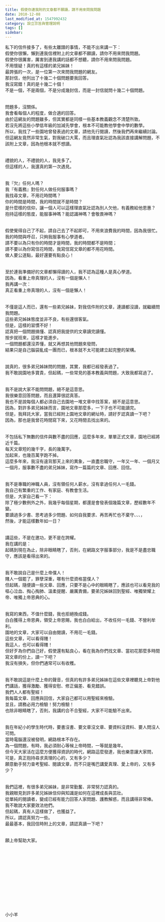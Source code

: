 ```yaml
---
title: 假使你連我附的文章都不願讀，請不用來問我問題
date: 2010-12-08
last_modified_at: 1547992432
category: 設立宗旨與管理說明
tags: []
sidebar: 
---
```


<p>私下的信件接多了，有些太離譜的事情，不能不出來講一下：<br/>假使你很懶，懶到連我信裡附上的文章都不願讀，請你不用來問我問題。<br/>假使你很厲害，厲害到連我講的話都不想聽，請你不用來問我問題。<br/><!--more-->不用懷疑！真的有這樣的弟兄姊妹！<br/>最誇張的一次，是一位第一次來問我問題的網友。<br/>那封信，他列出了十幾二十個問題要我回答。<br/>我沒寫錯！真的是十幾二十個！<br/>不是一個，不是兩個，不是分成幾封信，而是一封信就問十幾二十個問題。<br/><br/><br/>問題多，沒關係。<br/>我會看每個人的程度，做合適的回答。<br/>由於這網友的問題雖多，但其實都是同樣一些基本教義觀念不清楚所致。<br/>若沒先將這些小學低年級的加減先學會，根本不可能教他學會中學的數學。<br/>所以，我找了一些園地曾發表過的文章，請他先行閱讀，然後我們再來繼續討論。<br/>但這網友竟然非常生氣，對我破口大罵，而且理直氣壯認為我該直接講解問題，不該附上文章，因為他根本就不想讀。<br/><br/><br/>禮貌的人，不禮貌的人，我見多了。<br/>但這樣的人，我還真的第一次遇見。<br/><br/><br/>我『欠』任何人嗎？<br/>我『有義務』對任何人做任何服事嗎？<br/>我找尋文章，不用花時間嗎？<br/>你的時間是時間，我的時間就不是時間？<br/>是什麼樣的信仰，讓一個人可以這樣理直氣壯認為別人欠他，有義務給他恩惠？<br/>抱持這樣的態度，能服事神嗎？能認識神嗎？會敬畏神嗎？<br/><br/><br/>假使覺得自己了不起，請自己去了不起即可，不用來浪費我的時間，因為我很忙。<br/>我的時間與呼召，只夠我服事有心學道者。<br/>請不要以為只有你的時間才是時間，我的時間都不是時間；<br/>請不要以為你寫信花時間，我寫信寫文章的都不用花時間。<br/>做人要公道點，最好還要有點良心！<br/><br/><br/>至於連我準備好的文章都懶得讀的人，我不認為這種人是真心學道。<br/>因為，看重上帝真理的人，沒有一個是懶人！<br/>我再講一次：<br/>真正看重上帝真理的人，沒有一個是懶人！<br/><br/><br/>不僅是這人而已，還有一些弟兄姊妹，對我信件附的文章，連讀都沒讀，就繼續問我問題。<br/>這些弟兄姊妹態度並非不良，有些還很客氣。<br/>但是，這樣的習慣不好！<br/>認真把一個問題搞懂、認真把我提供的文章讀完讀懂。<br/>按步就班來，這樣才能進步。<br/>一個問題都還沒弄懂，就又再想其他問題來發問，<br/>結果只是自己腦袋亂成一團而已，根本就不太可能建立起完整的架構。<br/><br/><br/>說真的，很多弟兄姊妹問的問題，其實，我都已經發表過了。<br/>我不敢說園地多寶貴，但起碼，一些常見的基本教義與問題，大致我都寫過了。<br/><br/><br/>我不是說大家不能問問題，絕不是這意思。<br/>我很樂意回答問題，而且還算很認真答。<br/>我也不是說每個人都必須自己去園地一堆文章中找答案，絕不是這意思。<br/>因為，對許多弟兄姊妹而言，園地文章那麼多，一下子也不可能讀完。<br/>但是，我拜託大家，當我已經附上園地文章的網址時，請好歹認真讀一下吧？<br/>因為，那也是我曾花時間寫下來，又花時間去找出來的。<br/><br/><br/>不包括私下無數的信件與數不盡的回應，這麼多年來，單單正式文章，園地已經將近千篇。<br/>每天文章短的幾千字，長的幾萬字。<br/>加起來，也幾百萬字跑不掉。<br/>這麼多年來，我沒有違背那天上來的異象，一直盡忠職守，一年又一年、一個月又一個月，服事數不盡的弟兄姊妹，寫作一篇篇的文章、回應、回信。<br/><br/><br/>我不是專職的神職人員，沒有領任何人薪水，沒有拿過任何人一毛錢。<br/>我自己有繁重的工作、有家庭、有教會生活。<br/>但是，大家自己看一下：<br/>除了極少數例外之外，我幾乎每個星期，都還是會發表個幾篇文章，歷經數年不變。<br/>要讀過多少書、思考過多少問題、如何自我要求、再苦再忙也不棄守、、、，<br/>然後，才能這樣數年如一日？<br/><br/><br/>講這些，不是在邀功，更不是在誇耀。<br/>我在講的是：<br/>起碼到現在為止，除非眼睛瞎了，否則，在網路文字服事部分，我是不是盡忠職守，應該是看得出來的。<br/><br/><br/>我不敢說自己是什麼上帝僕人！<br/>賤人一個罷了，罪孽深重，哪有什麼資格當僕人？<br/>但起碼，隨便讀一些文章、回應，只要不是心中的眼睛瞎了，應該也可以看見我的嘔心泣血、掏心掏肺、溫柔提醒、嚴厲責備，要弟兄姊妹回到聖經、唯獨榮耀上帝、唯獨上帝恩典的心。<br/><br/><br/>我寫的東西，不值什麼錢，我也拒絕換成錢。<br/>白白獲得上帝恩典，領受上帝恩賜，我也白白給出，不收任何一毛錢、不營利牟利。<br/>園地的文章，大家可以自由閱讀，不用花一毛錢。<br/>這些文章，可以看得賤！<br/>我這人，也可以看得賤！<br/>但好歹為你們自己好，假使還有點良心，看在我為你們找文章、當初花那麼多時間寫文章的份上，讀一下吧？<br/>我沒有損失，但你們通常可以有收穫。<br/><br/><br/>我不敢說這是什麼上帝的聲音，但真的有許多弟兄姊妹在這些文章裡聽見上帝對他們講話，獲得激勵、獲得安慰、修正偏差、看見錯誤。<br/>我們人人都有聖經！<br/>我每篇文章、回應與回信，大家自己都可以用聖經來檢驗。<br/>並且，請務必用力檢驗！努力檢驗！<br/>也除非眼睛瞎了，否則，我講的合不合聖經，大家不可能驗不出來。<br/><br/><br/>我在年紀小的學生時代時，要書沒書、要文章沒文章、要資料沒資料、要人問沒人可問。<br/>當時電腦還沒被發明，網路根本不存在。<br/>為一個問題，有時，我必須耐心等候上帝時間，一等就是幾年。<br/>但今天大家活在這麼方便獲得資訊的時代，網路這麼發達，我也樂意讓大家問，<br/>可是，真正抱持尋求真理的心的，又有多少？<br/>願意動手努力查考聖經、閱讀文章，而不只是嘴巴講愛真理、愛上帝的，又有多少？<br/><br/><br/>我們這裡，有很多弟兄姊妹，是非常勤奮、非常努力認真的。<br/>我親眼見到許多弟兄姊妹信仰與知識是如何在這裡成長與茁壯。<br/>從單純的閱讀者，變成已經有能力回答人家問題、護教解惑，而且講得非常棒。<br/>我不敢說大家要效法他們。<br/>但起碼，真有人這樣做了，也獲益了。<br/>所以，請認真努力一些。<br/>最最基本，我回信時附上的文章，請認真讀一下吧？<br/><br/><br/>願上帝幫助大家。<br/><br/><br/><br/><br/><br/><br/><br/><br/><br/><br/><br/><br/><br/>小小羊</p>